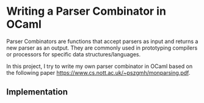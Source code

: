 # Writing a Parser Combinator in OCaml 
Parser Combinators are functions that accept parsers as input and returns a new parser as an output. They are commonly used in prototyping compilers or processors for specific data structures/languages.

In this project, I try to write my own parser combinator in OCaml based on the following paper https://www.cs.nott.ac.uk/~pszgmh/monparsing.pdf.

## Implementation 